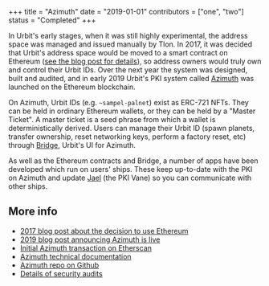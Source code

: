 +++
title = "Azimuth"
date = "2019-01-01"
contributors = ["one", "two"]
status = "Completed"
+++

In Urbit's early stages, when it was still highly experimental, the address
space was managed and issued manually by Tlon. In 2017, it was decided that
Urbit's address space would be moved to a smart contract on Ethereum ([see the
blog post for
details]((https://urbit.org/blog/bootstrapping-urbit-from-ethereum))), so
address owners would truly own and control their Urbit IDs. Over the next year
the system was designed, built and audited, and in early 2019 Urbit's PKI system
called [Azimuth](https://urbit.org/docs/glossary/azimuth) was launched on the
Ethereum blockchain.

On Azimuth, Urbit IDs (e.g. `~sampel-palnet`) exist as ERC-721 NFTs. They can
be held in ordinary Ethereum wallets, or they can be held by a "Master Ticket".
A master ticket is a seed phrase from which a wallet is deterministically
derived. Users can manage their Urbit ID (spawn planets, transfer ownership,
reset networking keys, perform a factory reset, etc) through
[Bridge](https://bridge.urbit.org/), Urbit's UI for Azimuth.

As well as the Ethereum contracts and Bridge, a number of apps have been
developed which run on users' ships. These keep up-to-date with the PKI on
Azimuth and update [Jael](https://urbit.org/docs/glossary/jael) (the PKI Vane)
so you can communicate with other ships.

## More info

- [2017 blog post about the decision to use Ethereum](https://urbit.org/blog/bootstrapping-urbit-from-ethereum)
- [2019 blog post announcing Azimuth is live](https://urbit.org/blog/azimuth-is-on-chain)
- [Initial Azimuth transaction on Etherscan](https://etherscan.io/tx/0x53b8310bdd9331c1c163ef8e232645cf5abbd7b02d2d2acd64c05ccdbf80755e)
- [Azimuth technical documentation](https://urbit.org/docs/azimuth/azimuth)
- [Azimuth repo on Github](https://github.com/urbit/azimuth)
- [Details of security audits](https://urbit.org/audits)